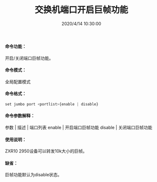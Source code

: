 ﻿---
title: 交换机端口开启巨帧功能
tags: [tool]
categories: 工具
description: set jumbo port
date: 2020/4/14 10:30:00
---

#### 命令功能：
开启/关闭端口巨帧功能。

#### 命令模式：
全局配置模式

#### 命令格式：

```php
set jumbo port <portlist>{enable | disable}

```

#### 命令参数解释：
参数       |    描述
<portlist> |   端口列表
enable     |   开启端口巨帧功能
disable    |   关闭端口巨帧功能

#### 使用说明：
ZXR10 2950设备可以转发10k大小的巨帧。

#### 缺省：
巨帧功能默认为disable状态。

